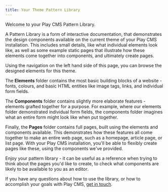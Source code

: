 ```yaml
---
title: Your Theme Pattern Library
---
```


Welcome to your Play CMS Pattern Library.

A Pattern Library is a form of interactive documentation, that demonstrates the design components available on the current theme of your Play CMS installation. This includes small details, like what individual elements look like, as well as some example static pages that illustrate how these elements come together into components, and ultimately create pages.

Using the navigation on the left hand side of this page, you can browse the designed elements for this theme.

The **Elements** folder contains the most basic building blocks of a website - fonts, colours, and basic HTML entities like image tags, links, and individual form fields.

The **Components** folder contains slightly more elaborate features - elements grafted together for a purpose. For example, where our elements folder demonstrated individual form fields, the components folder imagines what an entire form might look like when put together.

Finally, the **Pages** folder contains full pages, built using the elements and components available. This demonstrates how these features all come together to make an entire web page, such as a homepage, article page, or list page. With your Play CMS installation, you'll be able to flexibly create pages like these, using the components we've provided.

Enjoy your pattern library - it can be useful as a reference when trying to think about the pages you'd like to create, to check what components are likely to be available to you as an editor.

If you have any questions about how to use the library, or how to accomplish your goals with Play CMS, [get in touch](mailto:playteam@etchuk.com).
